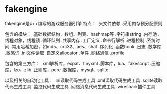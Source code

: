﻿# fakengine #
fakengine是c++编写的游戏服务器引擎
特点：
.头文件依赖
.采用内存预分配原则

包含的模块：
.基础数据结构，数组、列表、hashmap等
.字符串string
.内存池
.线程对象，线程锁
.循环队列
.共享内存
.工厂定义
.命令行解析
.进程控制
.系统时间
.常用哈希加密，如md5、crc32、aes、sha1
.序列化
.函数hook
.日志
.数学库
.敏感词
.ini文件读取
.自定义allocator
.单件
.网络通信
.profile

包含的第三方库：
.xml解析库，expat、tinyxml
.脚本库，lua、fakescript
.压缩库，lzo、zlib
.正则库，pcre
.数据库，mysql、sqlite

以及相关的自动化工具：
.ini读取代码生成工具
.xml读取代码生成工具
.sqlite读取代码生成工具
.监控代码生成工具
.网络消息代码生成工具
.wireshark插件工具
